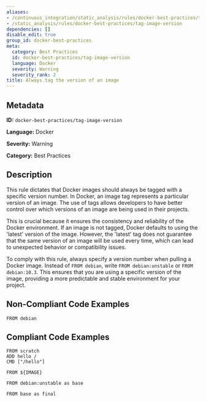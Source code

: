 ```yaml
---
aliases:
- /continuous_integration/static_analysis/rules/docker-best-practices/tag-image-version
- /static_analysis/rules/docker-best-practices/tag-image-version
dependencies: []
disable_edit: true
group_id: docker-best-practices
meta:
  category: Best Practices
  id: docker-best-practices/tag-image-version
  language: Docker
  severity: Warning
  severity_rank: 2
title: Always tag the version of an image
---
```

<!--  SOURCED FROM https://github.com/DataDog/datadog-static-analyzer-rule-docs -->


## Metadata
**ID:** `docker-best-practices/tag-image-version`

**Language:** Docker

**Severity:** Warning

**Category:** Best Practices

## Description
This rule dictates that Docker images should always be tagged with a specific version number. In Docker, an image tag represents a particular version of an image. The use of tags allows developers to have better control over which versions of an image are being used in their projects. 

This is crucial because it ensures the consistency and reliability of the Docker environment. If an image is not tagged, Docker defaults to using the 'latest' version of the image. However, the 'latest' tag does not guarantee that the same version of an image will be used every time, which can lead to unexpected behavior or compatibility issues.

To comply with this rule, always specify a version number when pulling a Docker image. Instead of `FROM debian`, write `FROM debian:unstable` or `FROM debian:10.3`. This ensures that you are using a specific version of the image, providing a more predictable and stable environment for your project.

## Non-Compliant Code Examples
```docker
FROM debian

```

## Compliant Code Examples
```docker
FROM scratch
ADD hello /
CMD ["/hello"]
```

```docker
FROM ${IMAGE}

```

```docker
FROM debian:unstable as base

FROM base as final
```
